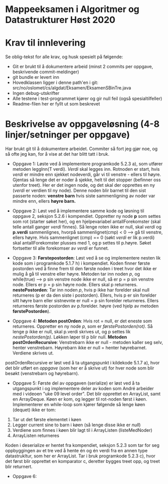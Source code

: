 # Mappeeksamen i Algoritmer og Datastrukturer Høst 2020

# Krav til innlevering

Se oblig-tekst for alle krav, og husk spesielt på følgende:

* Git er brukt til å dokumentere arbeid (minst 2 commits per oppgave, beskrivende commit-meldinger)	
* git bundle er levert inn
* Hovedklassen ligger i denne path'en i git: src/no/oslomet/cs/algdat/Eksamen/EksamenSBinTre.java
* Ingen debug-utskrifter
* Alle testene i test-programmet kjører og gir null feil (også spesialtilfeller)
* Readme-filen her er fyllt ut som beskrevet


# Beskrivelse av oppgaveløsning (4-8 linjer/setninger per oppgave)

Har brukt git til å dokumentere arbeidet. Commiter så fort jeg gjør noe, og så ofte jeg kan, for å vise
at det har blitt tatt i bruk.

* Oppgave 1: Løste ved å implementere programkode 5.2.3 a), som utfører metoden leggInn(T verdi). _Verdi_ skal legges
inn. Rotnoden er start, hvis _verdi_ er mindre enn sjekket nodeverdi, går vi til venstre - ellers til høyre. Gjentas
så lenge det er noder å sjekke, helt til det stopper (befinner oss utenfor treet). Her er det ingen node, og det skal
der opprettes en ny (_verdi_ er verdien til ny node). Denne noden blir barnet til den sist passerte noden: 
**venstre barn** hvis siste sammenligning av noder var mindre enn, ellers **høyre barn.** 


* Oppgave 2: Løst ved å implementere samme kode og løsning til oppgave 2, seksjon 5.2.6 i kompendiet. Oppretter ny node
**p** som settes som rot (starter søket her), og en hjelpevariabel antallForekomster (skal telle antall ganger _verdi_ finnes). Så lenge 
roten ikke er null, skal _verdi_ og **p.verdi** sammenlignes, hvorpå sammenlignet(cmp) < 0 --> gå til venstre, ellers
høyre. Hvis sammenlignet (cmp) == 0 (søkt _verdi_ er lik p.verdi) skal antallForekomster plusses med 1, og p
settes til p.høyre. Søket fortsetter til alle forekomser av _verdi_ er funnet. 


* Oppgave 3: **Førstepostorden**: Løst ved å se og implementere nesten lik kode som i programkode 5.1.7 h) i kompendiet.
Koden finner første postorden ved å finne frem til den første noden i treet hvor det ikke er mulig å gå til venstre
eller høyre. Metoden tar inn noden _p_, og while(true) --> p sin venstre node ikke er null, så er p = p sin venstre node.
Ellers er p = p sin høyre node. Ellers skal p returneres.
**nestePostorden**: Tar inn noden _p_, hvis p ikke har forelder skal null returneres (p er da den siste i postorden).
Ellers, hvis p er sin forelder sitt høyre barn eller sistnevnte er null = p sin forelder returneres. Ellers returneres
 første postorden av p.forelder. høyre (ved hjelp av metoden **førstePostorden**).


* Oppgave 4: **Metoden postOrden**: Hvis rot = null, er det eneste som returneres. 
Oppretter en ny node _p_, som er _førstePostorden(rot)_. 
Så lenge p ikke er null, skal p.verdi skrives ut, og p settes lik _nestePostorden(p)_.
Løkken løper til p blir null.
**Metoden postOrdenRecursive**: Venstrebarn ikke er null - metoden kaller seg selv,
henter venstrebarn. Høyrebarn ikke er null = henter høyrebarnet. Verdiene skrives ut.

postOrdenRecursive er løst ved å ta utgangspunkt i kildekode 5.1.7 a), hvor det blir utført en _oppgave_ (som her er å 
skrive ut) for hver node som blir besøkt (venstrebarn og høyrebarn).



* Oppgave 5: Første del av oppgaven (serialize) er løst ved å ta utgangspunkt i og implementere deler av koden som André arbeider med i videoen
"uke 09 level order". Det blir opprettet en ArrayList, samt en ArrayDeque. Køen er kom, og legger til rot-noden
først i køen. Implementerer en while-loop som kjører følgende så lenge køen (dequet) ikke er tom:
1. Tar ut det første elementet i køen
2. Legger current sine to barn i køen (så lenge disse ikke er _null_)
3. Verdiene som finnes i køen blir lagt til i ArrayListen (listeMedNoder)
4. ArrayListen returneres 

Koden i deserialize er hentet fra kompendiet, seksjon 5.2.3 som tar for seg oppbyggingen av et tre ved å
hente én og én verdi fra en annen type datastrukltur, som her er ArrayList. Tar i bruk programkode 5.2.3 c), hvor
det først blir opprettet en komparator c, deretter bygges treet opp, og treet blir returnert.

* Oppgave 6: